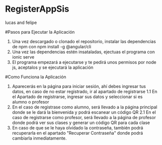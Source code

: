 # RegisterAppSis
 lucas and felipe

#Pasos para Ejecutar la Aplicación
1. Una vez descargado o clonado el repositorio, instalar las dependencias de npm con npm install -g @angular/cli
2. Una vez las dependencias estén insataladas, ejectuas el programa con ionic serve
3. El programa empezará a ejecutarse y te pedirá unos permisos por node js, aceptalos y se ejecutará la aplicación

#Como Funciona la Aplicación
1. Aparecerás en la página para iniciar sesión, ahí debes ingresar tus datos, en caso de no estar registrado, ir al apartado de registrarse
1.1 En el Apartado de registrarse, ingresar sus datos y seleccionar si es alumno o profesor
2. En el caso de registrase como alumno, será llevado a la página principal donde se le dará la bienvenida y podrá escanear un código QR
2.1 En el caso de registrarse como profesor, será llevado a la página de profesor donde podrá ver sus clases y generar un código QR para cada clase
3. En caso de que se le haya olvidado la contraseña, también podrá recuperarla en el apartado "Recuperar Contraseña" donde podrá cambiarla inmediatamente.
